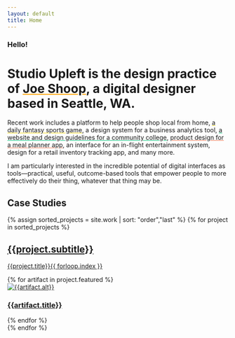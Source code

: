 ```yaml
---
layout: default
title: Home
---
```

<div class="container work-container">
    <div class="project-row grid">
        <div class="project-row-subtitle"><h3>Hello!</h3></div>
        <div class="project-row-headline">
            <h1 class="text-preset-hero">Studio Upleft is the design practice of <a href="#" style="text-decoration-color:#FEA200">Joe Shoop</a>, a digital designer based in Seattle, WA.</h1>
        </div>
        <div class="project-row-copy">
            <p>Recent work includes a platform to help people shop local from home, <a href="/work/dailynumber/" style="text-decoration-color:rgba(251,214,3,1)">a daily fantasy sports game</a>, a design system for a business analytics tool, <a href="/work/shoreline/" style="text-decoration-color:rgba(0,194,120,1)">a website and design guidelines for a community college</a>, <a href="/work/eatthismuch/" style="text-decoration-color:rgba(240,117,79,1)">product design for a meal planner app</a>, an interface for an in-flight entertainment system, design for a retail inventory tracking app, and many more.</p>
            <p>I am particularly interested in the incredible potential of digital interfaces as tools—practical, useful, outcome-based tools that empower people to more effectively do their thing, whatever that thing may be.</p>
        </div>
    </div>
    <div>
        <h2>Case Studies</h2>
    </div>
    <div class="artifacts grid">
        {% assign sorted_projects = site.work | sort: "order","last" %}
        {% for project in sorted_projects %}
            <div class="project grid">
            <div class="project-meta {{project.slug}}-meta">
                <a href="{{project.url}}">
                    <div class="project-meta-title">
                        <h2>{{project.subtitle}}</h2>
                    </div>
                    <div class="project-meta-subtitle">
                        <p style="text-decoration-color:{{project.highlight-color}}">{{project.title}}<span class="project-meta-index text-preset-smallcaps">{{ forloop.index }}</span></p>
                    </div>
                    <!-- <div class="project-meta-button" style="background:{{project.background-color}}; color:{{project.foreground-color}};">View Case Study</div> -->
                </a>
            </div>
            {% for artifact in project.featured %}
            <div class="artifact {{artifact.type}} {{project.slug}} {{artifact.id}} rellax" style="order:{{artifact.priority | default: 0 }}" data-rellax-speed="{{artifact.speed}}" data-rellax-zindex="{{artifact.speed}}" data-background="{{project.background-color}}" data-slug="{{project.slug}}">
                <div class="artifact-wrapper">
                    <a href="{{project.url | remove: 'index.html'}}">
                        <div class="artifact-image">
                            <img 
                            srcset="{{project.url | remove: 'index.html'}}{{artifact.url}} {{artifact.width}}"
                            src="   {% if artifact.url-type == 'absolute' %}
                                        {{ artifact.url }}
                                    {% else %}
                                        {{project.url | remove: 'index.html'}}{{artifact.url}}
                                    {% endif %}"
                            alt="{{artifact.alt}}" />
                            <div class="artifact-meta">
                                <h3>{{artifact.title}}</h3>
                            </div>
                        </div>
                    </a>
                </div>
            </div>
            {% endfor %}
            </div>
        {% endfor %}
    </div>
</div>
